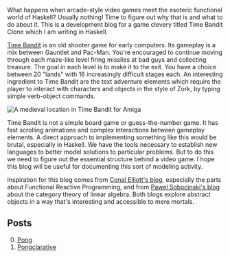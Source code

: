 What happens when arcade-style video games meet the esoteric functional
world of Haskell? Usually nothing! Time to figure out why that is and what
to do about it. This is a development blog for a game clevery titled Time
Bandit Clone which I am writing in Haskell.

[Time Bandit](http://www.atarimania.com/game-atari-st-time-bandit_10622.html)
is an old shooter game for early computers. Its gameplay is a mix between
Gauntlet and Pac-Man. You're encouraged to continue moving through each
maze-like level firing missiles at bad guys and collecting treasure. The goal
in each level is to make it to the exit. You have a choice between 20 "lands"
with 16 increasingly difficult stages each. An interesting ingredient to Time
Bandit are the text adventure elements which require the player to interact
with characters and objects in the style of Zork, by typing simple verb-object
commands.

![A medieval location in Time Bandit for Amiga](img/kings-crown.jpg "A medieval location in Time Bandit for Amiga")

Time Bandit is not a simple board game or guess-the-number game. It has fast
scrolling animations and complex interactions between gameplay elements. A
direct approach to implementing something like this would be brutal, especially
in Haskell. We have the tools necessary to establish new languages to better
model solutions to particular problems. But to do this we need to figure out
the essential structure behind a video game. I hope this blog will be useful
for documenting this sort of modeling activity.

Inspiration for this blog comes from [Conal Elliott's blog](http://conal.net/blog/), especially the parts about Functional Reactive
Programming, and from [Pawel Sobocinski's blog](https://graphicallinearalgebra.net/) about the category theory of linear
algebra. Both blogs explore abstract objects in a way that's interesting and
accessible to mere mortals.

## Posts

0. [Pong](2016-06-25-pong.html) 
1. [Pongclarative](2016-07-02-pongclarative.html) 

